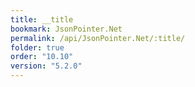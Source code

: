 ```yaml
---
title: __title
bookmark: JsonPointer.Net
permalink: /api/JsonPointer.Net/:title/
folder: true
order: "10.10"
version: "5.2.0"
---
```

